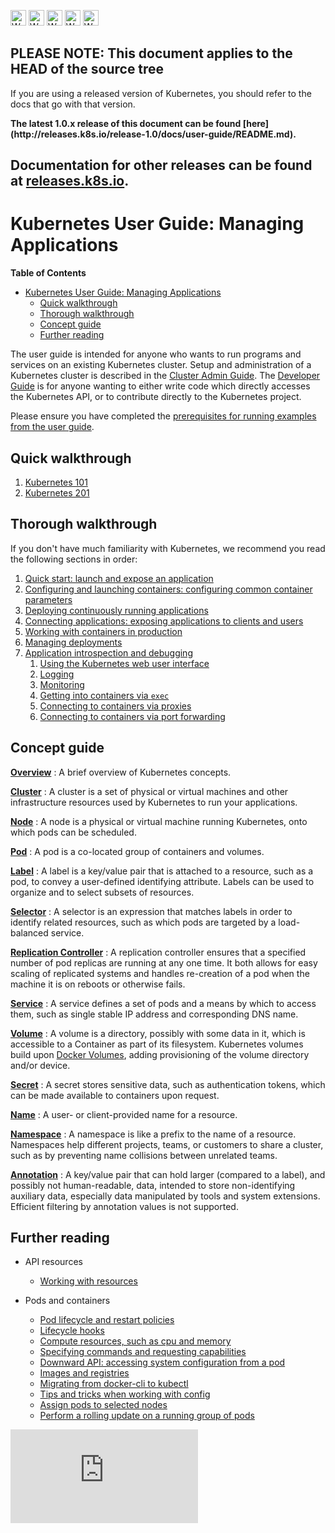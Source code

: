 <!-- BEGIN MUNGE: UNVERSIONED_WARNING -->

<!-- BEGIN STRIP_FOR_RELEASE -->

<img src="http://kubernetes.io/img/warning.png" alt="WARNING"
     width="25" height="25">
<img src="http://kubernetes.io/img/warning.png" alt="WARNING"
     width="25" height="25">
<img src="http://kubernetes.io/img/warning.png" alt="WARNING"
     width="25" height="25">
<img src="http://kubernetes.io/img/warning.png" alt="WARNING"
     width="25" height="25">
<img src="http://kubernetes.io/img/warning.png" alt="WARNING"
     width="25" height="25">

<h2>PLEASE NOTE: This document applies to the HEAD of the source tree</h2>

If you are using a released version of Kubernetes, you should
refer to the docs that go with that version.

<strong>
The latest 1.0.x release of this document can be found
[here](http://releases.k8s.io/release-1.0/docs/user-guide/README.md).

Documentation for other releases can be found at
[releases.k8s.io](http://releases.k8s.io).
</strong>
--

<!-- END STRIP_FOR_RELEASE -->

<!-- END MUNGE: UNVERSIONED_WARNING -->

# Kubernetes User Guide: Managing Applications

**Table of Contents**
<!-- BEGIN MUNGE: GENERATED_TOC -->

- [Kubernetes User Guide: Managing Applications](#kubernetes-user-guide-managing-applications)
  - [Quick walkthrough](#quick-walkthrough)
  - [Thorough walkthrough](#thorough-walkthrough)
  - [Concept guide](#concept-guide)
  - [Further reading](#further-reading)

<!-- END MUNGE: GENERATED_TOC -->

The user guide is intended for anyone who wants to run programs and services on an existing Kubernetes cluster.  Setup and administration of a Kubernetes cluster is described in the [Cluster Admin Guide](../../docs/admin/README.md). The [Developer Guide](../../docs/devel/README.md) is for anyone wanting to either write code which directly accesses the Kubernetes API, or to contribute directly to the Kubernetes project.

Please ensure you have completed the [prerequisites for running examples from the user guide](prereqs.md).

## Quick walkthrough

1. [Kubernetes 101](walkthrough/README.md)
1. [Kubernetes 201](walkthrough/k8s201.md)

## Thorough walkthrough

If you don't have much familiarity with Kubernetes, we recommend you read the following sections in order:

1. [Quick start: launch and expose an application](quick-start.md)
1. [Configuring and launching containers: configuring common container parameters](configuring-containers.md)
1. [Deploying continuously running applications](deploying-applications.md)
1. [Connecting applications: exposing applications to clients and users](connecting-applications.md)
1. [Working with containers in production](production-pods.md)
1. [Managing deployments](managing-deployments.md)
1. [Application introspection and debugging](introspection-and-debugging.md)
    1. [Using the Kubernetes web user interface](ui.md)
    1. [Logging](logging.md)
    1. [Monitoring](monitoring.md)
    1. [Getting into containers via `exec`](getting-into-containers.md)
    1. [Connecting to containers via proxies](connecting-to-applications-proxy.md)
    1. [Connecting to containers via port forwarding](connecting-to-applications-port-forward.md)

## Concept guide

[**Overview**](overview.md)
: A brief overview of Kubernetes concepts.

[**Cluster**](../admin/README.md)
: A cluster is a set of physical or virtual machines and other infrastructure resources used by Kubernetes to run your applications.

[**Node**](../admin/node.md)
: A node is a physical or virtual machine running Kubernetes, onto which pods can be scheduled.

[**Pod**](pods.md)
: A pod is a co-located group of containers and volumes.

[**Label**](labels.md)
: A label is a key/value pair that is attached to a resource, such as a pod, to convey a user-defined identifying attribute. Labels can be used to organize and to select subsets of resources.

[**Selector**](labels.md#label-selectors)
: A selector is an expression that matches labels in order to identify related resources, such as which pods are targeted by a load-balanced service.

[**Replication Controller**](replication-controller.md)
: A replication controller ensures that a specified number of pod replicas are running at any one time. It both allows for easy scaling of replicated systems and handles re-creation of a pod when the machine it is on reboots or otherwise fails.

[**Service**](services.md)
: A service defines a set of pods and a means by which to access them, such as single stable IP address and corresponding DNS name.

[**Volume**](volumes.md)
: A volume is a directory, possibly with some data in it, which is accessible to a Container as part of its filesystem.  Kubernetes volumes build upon [Docker Volumes](https://docs.docker.com/userguide/dockervolumes/), adding provisioning of the volume directory and/or device.

[**Secret**](secrets.md)
: A secret stores sensitive data, such as authentication tokens, which can be made available to containers upon request.

[**Name**](identifiers.md)
: A user- or client-provided name for a resource.

[**Namespace**](namespaces.md)
: A namespace is like a prefix to the name of a resource. Namespaces help different projects, teams, or customers to share a cluster, such as by preventing name collisions between unrelated teams.

[**Annotation**](annotations.md)
: A key/value pair that can hold larger (compared to a label), and possibly not human-readable, data, intended to store non-identifying auxiliary data, especially data manipulated by tools and system extensions.  Efficient filtering by annotation values is not supported.

## Further reading

* API resources
  * [Working with resources](working-with-resources.md)

* Pods and containers
  * [Pod lifecycle and restart policies](pod-states.md)
  * [Lifecycle hooks](container-environment.md)
  * [Compute resources, such as cpu and memory](compute-resources.md)
  * [Specifying commands and requesting capabilities](containers.md)
  * [Downward API: accessing system configuration from a pod](downward-api.md)
  * [Images and registries](images.md)
  * [Migrating from docker-cli to kubectl](docker-cli-to-kubectl.md)
  * [Tips and tricks when working with config](config-best-practices.md)
  * [Assign pods to selected nodes](node-selection/)
  * [Perform a rolling update on a running group of pods](update-demo/)


<!-- BEGIN MUNGE: GENERATED_ANALYTICS -->
[![Analytics](https://kubernetes-site.appspot.com/UA-36037335-10/GitHub/docs/user-guide/README.md?pixel)]()
<!-- END MUNGE: GENERATED_ANALYTICS -->
